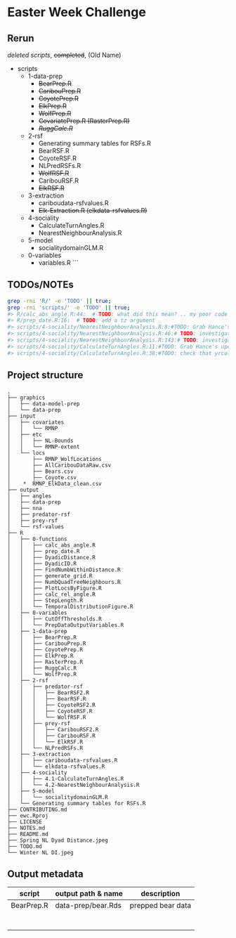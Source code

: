 
<!-- README.md is generated from README.Rmd. Please edit that file -->

# Easter Week Challenge

## Rerun

*deleted scripts*, ~~completed~~, (Old Name)

  - scripts
      - 1-data-prep
          - ~~BearPrep.R~~
          - ~~CaribouPrep.R~~
          - ~~CoyotePrep.R~~
          - ~~ElkPrep.R~~
          - ~~WolfPrep.R~~
          - ~~CovariatePrep.R (RasterPrep.R)~~
          - ~~*RuggCalc.R*~~
      - 2-rsf
          - Generating summary tables for RSFs.R
          - BearRSF.R
          - CoyoteRSF.R
          - NLPredRSFs.R
          - ~~WolfRSF.R~~
          - CaribouRSF.R
          - ~~ElkRSF.R~~
      - 3-extraction
          - cariboudata-rsfvalues.R
          - ~~Elk-Extraction.R (elkdata-rsfvalues.R)~~
      - 4-sociality
          - CalculateTurnAngles.R
          - NearestNeighbourAnalysis.R
      - 5-model
          - socialitydomainGLM.R
      - 0-variables
          - variables.R \`\`\`

## TODOs/NOTEs

``` bash
grep -rni 'R/' -e 'TODO' || true;
grep -rni 'scripts/' -e 'TODO' || true;
#> R/calc_abs_angle.R:44:  # TODO: what did this mean? .. my poor code commenting
#> R/prep_date.R:16:  # TODO: add a tz argument
#> scripts/4-sociality/NearestNeighbourAnalysis.R:8:#TODO: Grab Hance's updated social metrics from modeling script
#> scripts/4-sociality/NearestNeighbourAnalysis.R:46:# TODO: investigate the both coords and ..coords exist in calling scope data.table error
#> scripts/4-sociality/NearestNeighbourAnalysis.R:143:# TODO: investigate the both coords and ..coords exist in calling scope data.table error
#> scripts/4-sociality/CalculateTurnAngles.R:11:#TODO: Grab Hance's updated social metrics from modeling script
#> scripts/4-sociality/CalculateTurnAngles.R:38:#TODO: check that yrcol is well handled
```

## Project structure

    .
    ├── graphics
    │   ├── data-model-prep
    │   └── data-prep
    ├── input
    │   ├── covariates
    │   │   └── RMNP
    │   ├── etc
    │   │   ├── NL-Bounds
    │   │   └── RMNP-extent
    │   └── locs
    │       ├── RMNP_WolfLocations
    │       ├── AllCaribouDataRaw.csv
    │       ├── Bears.csv
    │       ├── Coyote.csv
    │    *  RMNP_ElkData_clean.csv
    ├── output
    │   ├── angles
    │   ├── data-prep
    │   ├── nna
    │   ├── predator-rsf
    │   ├── prey-rsf
    │   └── rsf-values
    ├── R
    │   ├── 0-functions
    │   │   ├── calc_abs_angle.R
    │   │   ├── prep_date.R
    │   │   ├── DyadicDistance.R
    │   │   ├── DyadicID.R
    │   │   ├── FindNumbWithinDistance.R
    │   │   ├── generate_grid.R
    │   │   ├── NumbQuadTreeNeighbours.R
    │   │   ├── PlotLocsByFigure.R
    │   │   ├── calc_rel_angle.R
    │   │   ├── StepLength.R
    │   │   └── TemporalDistributionFigure.R
    │   ├── 0-variables
    │   │   ├── CutOffThresholds.R
    │   │   └── PrepDataOutputVariables.R
    │   ├── 1-data-prep
    │   │   ├── BearPrep.R
    │   │   ├── CaribouPrep.R
    │   │   ├── CoyotePrep.R
    │   │   ├── ElkPrep.R
    │   │   ├── RasterPrep.R
    │   │   ├── RuggCalc.R
    │   │   └── WolfPrep.R
    │   ├── 2-rsf
    │   │   ├── predator-rsf
    │   │   │   ├── BearRSF2.R
    │   │   │   ├── BearRSF.R
    │   │   │   ├── CoyoteRSF2.R
    │   │   │   ├── CoyoteRSF.R
    │   │   │   └── WolfRSF.R
    │   │   ├── prey-rsf
    │   │   │   ├── CaribouRSF2.R
    │   │   │   ├── CaribouRSF.R
    │   │   │   └── ElkRSF.R
    │   │   └── NLPredRSFs.R
    │   ├── 3-extraction
    │   │   ├── cariboudata-rsfvalues.R
    │   │   └── elkdata-rsfvalues.R
    │   ├── 4-sociality
    │   │   ├── 4.1-CalculateTurnAngles.R
    │   │   └── 4.2-NearestNeighbourAnalysis.R
    │   ├── 5-model
    │   │   └── socialitydomainGLM.R
    │   └── Generating summary tables for RSFs.R
    ├── CONTRIBUTING.md
    ├── ewc.Rproj
    ├── LICENSE
    ├── NOTES.md
    ├── README.md
    ├── Spring NL Dyad Distance.jpeg
    ├── TODO.md
    └── Winter NL DI.jpeg

## Output metadata

| script     | output path & name | description       |
| ---------- | ------------------ | ----------------- |
| BearPrep.R | data-prep/bear.Rds | prepped bear data |
|            |                    |                   |
|            |                    |                   |
|            |                    |                   |
|            |                    |                   |
|            |                    |                   |
|            |                    |                   |
|            |                    |                   |

